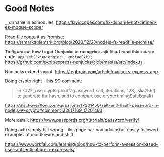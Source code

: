 # Good Notes

\_\_dirname in esmodules:
https://flaviocopes.com/fix-dirname-not-defined-es-module-scope/

Read file content as Promise:
https://remarkablemark.org/blog/2020/12/20/nodejs-fs-readfile-promise/

To figure out how to get Nunjucks to recognise .njk files I read this source code:
`app.set('view engine', engineExt);`
https://github.com/pkolt/express-nunjucks/blob/master/src/index.ts

Nunjucks extend layout:
https://regbrain.com/article/nunjucks-express-app

Doing crypto right - this SO comment:

> In 2022, use crypto.pbkdf2(password, salt, iterations, 128, 'sha256') to generate the hash, and to compare use crypto.timingSafeEqual()

https://stackoverflow.com/questions/17201450/salt-and-hash-password-in-nodejs-w-crypto#comment132017169_17201493

More detail: https://www.passportjs.org/tutorials/password/verify/

Doing auth simply but wrong - this page has bad advice but easily-followed examples of middleware and stuff:

https://www.workfall.com/learning/blog/how-to-perform-a-session-based-user-authentication-in-express-js/

